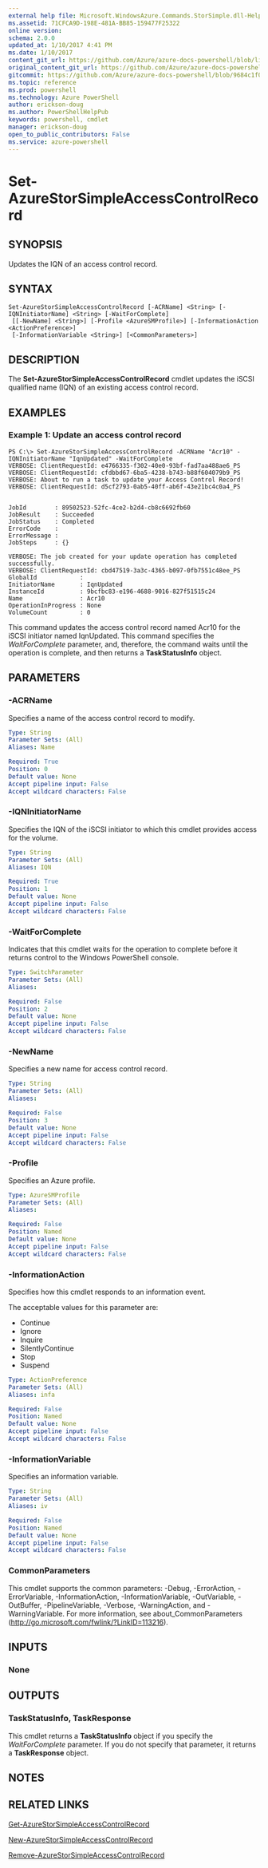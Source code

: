 ```yaml
---
external help file: Microsoft.WindowsAzure.Commands.StorSimple.dll-Help.xml
ms.assetid: 71CFCA9D-198E-481A-BB85-159477F25322
online version: 
schema: 2.0.0
updated_at: 1/10/2017 4:41 PM
ms.date: 1/10/2017
content_git_url: https://github.com/Azure/azure-docs-powershell/blob/live/azureps-cmdlets-docs/ServiceManagement/Azure.StorSimple/v3.1.0/Set-AzureStorSimpleAccessControlRecord.md
original_content_git_url: https://github.com/Azure/azure-docs-powershell/blob/live/azureps-cmdlets-docs/ServiceManagement/Azure.StorSimple/v3.1.0/Set-AzureStorSimpleAccessControlRecord.md
gitcommit: https://github.com/Azure/azure-docs-powershell/blob/9684c1f009f3792937fd2c56f696dc26f8986a83/azureps-cmdlets-docs/ServiceManagement/Azure.StorSimple/v3.1.0/Set-AzureStorSimpleAccessControlRecord.md
ms.topic: reference
ms.prod: powershell
ms.technology: Azure PowerShell
author: erickson-doug
ms.author: PowerShellHelpPub
keywords: powershell, cmdlet
manager: erickson-doug
open_to_public_contributors: False
ms.service: azure-powershell
---
```


# Set-AzureStorSimpleAccessControlRecord

## SYNOPSIS
Updates the IQN of an access control record.

## SYNTAX

```
Set-AzureStorSimpleAccessControlRecord [-ACRName] <String> [-IQNInitiatorName] <String> [-WaitForComplete]
 [[-NewName] <String>] [-Profile <AzureSMProfile>] [-InformationAction <ActionPreference>]
 [-InformationVariable <String>] [<CommonParameters>]
```

## DESCRIPTION
The **Set-AzureStorSimpleAccessControlRecord** cmdlet updates the iSCSI qualified name (IQN) of an existing access control record.

## EXAMPLES

### Example 1: Update an access control record
```
PS C:\> Set-AzureStorSimpleAccessControlRecord -ACRName "Acr10" -IQNInitiatorName "IqnUpdated" -WaitForComplete
VERBOSE: ClientRequestId: e4766335-f302-40e0-93bf-fad7aa488ae6_PS
VERBOSE: ClientRequestId: cfdbbd67-6ba5-4238-b743-b88f604079b9_PS
VERBOSE: About to run a task to update your Access Control Record! 
VERBOSE: ClientRequestId: d5cf2793-0ab5-40ff-ab6f-43e21bc4c0a4_PS


JobId        : 89502523-52fc-4ce2-b2d4-cb8c6692fb60
JobResult    : Succeeded
JobStatus    : Completed
ErrorCode    : 
ErrorMessage : 
JobSteps     : {}

VERBOSE: The job created for your update operation has completed successfully. 
VERBOSE: ClientRequestId: cbd47519-3a3c-4365-b097-0fb7551c48ee_PS
GlobalId            : 
InitiatorName       : IqnUpdated
InstanceId          : 9bcfbc83-e196-4688-9016-827f51515c24
Name                : Acr10
OperationInProgress : None
VolumeCount         : 0
```

This command updates the access control record named Acr10 for the iSCSI initiator named IqnUpdated.
This command specifies the *WaitForComplete* parameter, and, therefore, the command waits until the operation is complete, and then returns a **TaskStatusInfo** object.

## PARAMETERS

### -ACRName
Specifies a name of the access control record to modify.

```yaml
Type: String
Parameter Sets: (All)
Aliases: Name

Required: True
Position: 0
Default value: None
Accept pipeline input: False
Accept wildcard characters: False
```

### -IQNInitiatorName
Specifies the IQN of the iSCSI initiator to which this cmdlet provides access for the volume.

```yaml
Type: String
Parameter Sets: (All)
Aliases: IQN

Required: True
Position: 1
Default value: None
Accept pipeline input: False
Accept wildcard characters: False
```

### -WaitForComplete
Indicates that this cmdlet waits for the operation to complete before it returns control to the Windows PowerShell console.

```yaml
Type: SwitchParameter
Parameter Sets: (All)
Aliases: 

Required: False
Position: 2
Default value: None
Accept pipeline input: False
Accept wildcard characters: False
```

### -NewName
Specifies a new name for access control record.

```yaml
Type: String
Parameter Sets: (All)
Aliases: 

Required: False
Position: 3
Default value: None
Accept pipeline input: False
Accept wildcard characters: False
```

### -Profile
Specifies an Azure profile.

```yaml
Type: AzureSMProfile
Parameter Sets: (All)
Aliases: 

Required: False
Position: Named
Default value: None
Accept pipeline input: False
Accept wildcard characters: False
```

### -InformationAction
Specifies how this cmdlet responds to an information event.

The acceptable values for this parameter are:

- Continue
- Ignore
- Inquire
- SilentlyContinue
- Stop
- Suspend

```yaml
Type: ActionPreference
Parameter Sets: (All)
Aliases: infa

Required: False
Position: Named
Default value: None
Accept pipeline input: False
Accept wildcard characters: False
```

### -InformationVariable
Specifies an information variable.

```yaml
Type: String
Parameter Sets: (All)
Aliases: iv

Required: False
Position: Named
Default value: None
Accept pipeline input: False
Accept wildcard characters: False
```

### CommonParameters
This cmdlet supports the common parameters: -Debug, -ErrorAction, -ErrorVariable, -InformationAction, -InformationVariable, -OutVariable, -OutBuffer, -PipelineVariable, -Verbose, -WarningAction, and -WarningVariable. For more information, see about_CommonParameters (http://go.microsoft.com/fwlink/?LinkID=113216).

## INPUTS

### None

## OUTPUTS

### TaskStatusInfo, TaskResponse
This cmdlet returns a **TaskStatusInfo** object if you specify the *WaitForComplete* parameter.
If you do not specify that parameter, it returns a **TaskResponse** object.

## NOTES

## RELATED LINKS

[Get-AzureStorSimpleAccessControlRecord](xref:ServiceManagement/Azure.StorSimple/v3.1.0/Get-AzureStorSimpleAccessControlRecord.md)

[New-AzureStorSimpleAccessControlRecord](xref:ServiceManagement/Azure.StorSimple/v3.1.0/New-AzureStorSimpleAccessControlRecord.md)

[Remove-AzureStorSimpleAccessControlRecord](xref:ServiceManagement/Azure.StorSimple/v3.1.0/Remove-AzureStorSimpleAccessControlRecord.md)



